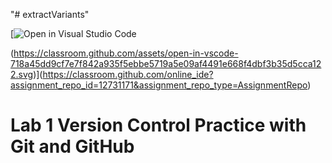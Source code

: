 "# extractVariants" 


[![Open in Visual Studio Code](https://github.com/bfiliks/extractVariants)

(https://classroom.github.com/assets/open-in-vscode-718a45dd9cf7e7f842a935f5ebbe5719a5e09af4491e668f4dbf3b35d5cca122.svg)](https://classroom.github.com/online_ide?assignment_repo_id=12731171&assignment_repo_type=AssignmentRepo)

# Lab 1 Version Control Practice with Git and GitHub
